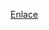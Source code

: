 [Enlace](https://jeopardylabs.com/play/fundamentos-de-machine-learning-etiquetado-aumento-y-generalizacin)